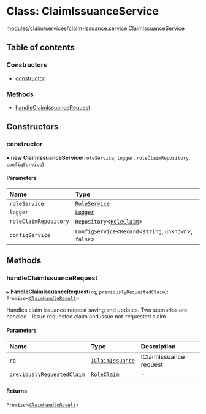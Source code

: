 # Class: ClaimIssuanceService

[modules/claim/services/claim-issuance.service](../modules/modules_claim_services_claim_issuance_service.md).ClaimIssuanceService

## Table of contents

### Constructors

- [constructor](modules_claim_services_claim_issuance_service.ClaimIssuanceService.md#constructor)

### Methods

- [handleClaimIssuanceRequest](modules_claim_services_claim_issuance_service.ClaimIssuanceService.md#handleclaimissuancerequest)

## Constructors

### constructor

• **new ClaimIssuanceService**(`roleService`, `logger`, `roleClaimRepository`, `configService`)

#### Parameters

| Name | Type |
| :------ | :------ |
| `roleService` | [`RoleService`](modules_role_role_service.RoleService.md) |
| `logger` | [`Logger`](modules_logger_logger_service.Logger.md) |
| `roleClaimRepository` | `Repository`<[`RoleClaim`](modules_claim_entities_roleClaim_entity.RoleClaim.md)\> |
| `configService` | `ConfigService`<`Record`<`string`, `unknown`\>, ``false``\> |

## Methods

### handleClaimIssuanceRequest

▸ **handleClaimIssuanceRequest**(`rq`, `previouslyRequestedClaim`): `Promise`<[`ClaimHandleResult`](modules_claim_claim_handle_result_dto.ClaimHandleResult.md)\>

Handles claim issuance request saving and updates.
Two scenarios are handled - issue requested claim and issue not-requested claim

#### Parameters

| Name | Type | Description |
| :------ | :------ | :------ |
| `rq` | [`IClaimIssuance`](../interfaces/modules_claim_claim_types.IClaimIssuance.md) | IClaimIssuance request |
| `previouslyRequestedClaim` | [`RoleClaim`](modules_claim_entities_roleClaim_entity.RoleClaim.md) | - |

#### Returns

`Promise`<[`ClaimHandleResult`](modules_claim_claim_handle_result_dto.ClaimHandleResult.md)\>
